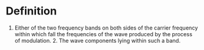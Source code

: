 # Definition

1.  Either of the two frequency bands on both sides of the carrier
    frequency within which fall the frequencies of the wave produced by
    the process of modulation. 2. The wave components lying within such
    a band.
